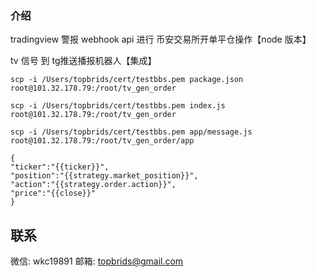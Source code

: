 ### 介绍

tradingview 警报 webhook api 进行 币安交易所开单平仓操作【node 版本】

tv 信号 到 tg推送播报机器人【集成】



`scp -i /Users/topbrids/cert/testbbs.pem package.json root@101.32.178.79:/root/tv_gen_order`

`scp -i /Users/topbrids/cert/testbbs.pem index.js root@101.32.178.79:/root/tv_gen_order`

`scp -i /Users/topbrids/cert/testbbs.pem app/message.js root@101.32.178.79:/root/tv_gen_order/app`

```
{
"ticker":"{{ticker}}",
"position":"{{strategy.market_position}}",
"action":"{{strategy.order.action}}",
"price":"{{close}}"
}
```

## 联系

微信: wkc19891
邮箱: topbrids@gmail.com